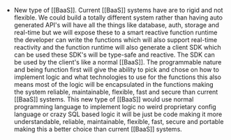 - New type of [[BaaS]]. Current [[BaaS]] systems have are to rigid and not flexible. We could build a totally different system rather than having auto generated API's will have all the things like database, auth, storage and real-time but we will expose these to a smart reactive function runtime the developer can write the functions which will also support real-time reactivity and the function runtime will also generate a client SDK which can be used these SDK's will be type-safe and reactive. The SDK can be used by the client's like a normal [[BaaS]]. The programmable nature and being function first will give the ability to pick and chose on how to implement logic and what technologies to use for the functions this also means most of the logic will be encapsulated in the functions making the system reliable, maintainable, flexible, fast and secure than current [[BaaS]] systems. This new type of [[BaaS]] would use normal programming language to implement logic no weird proprietary config language or crazy SQL based logic it will be just be code making it more understandable, reliable, maintainable, flexible, fast, secure and portable making this a better choice than current [[BaaS]] systems.